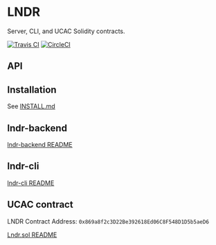 # LNDR

Server, CLI, and UCAC Solidity contracts.


[![Travis CI](https://img.shields.io/travis/blockmason/lndr.svg?label=Travis%20CI)](https://travis-ci.org/blockmason/lndr)
[![CircleCI](https://img.shields.io/circleci/project/github/blockmason/lndr.svg?label=CircleCI)](https://circleci.com/gh/blockmason/lndr)

## API

## Installation

See [INSTALL.md](INSTALL.md)

## lndr-backend

[lndr-backend README](lndr-backend/README.md)

## lndr-cli

[lndr-cli README](lndr-cli/README.md)

## UCAC contract

LNDR Contract Address: `0x869a8f2c3D22Be392618Ed06C8F548D1D5b5aeD6`

[Lndr.sol README](ucac/README.md)
